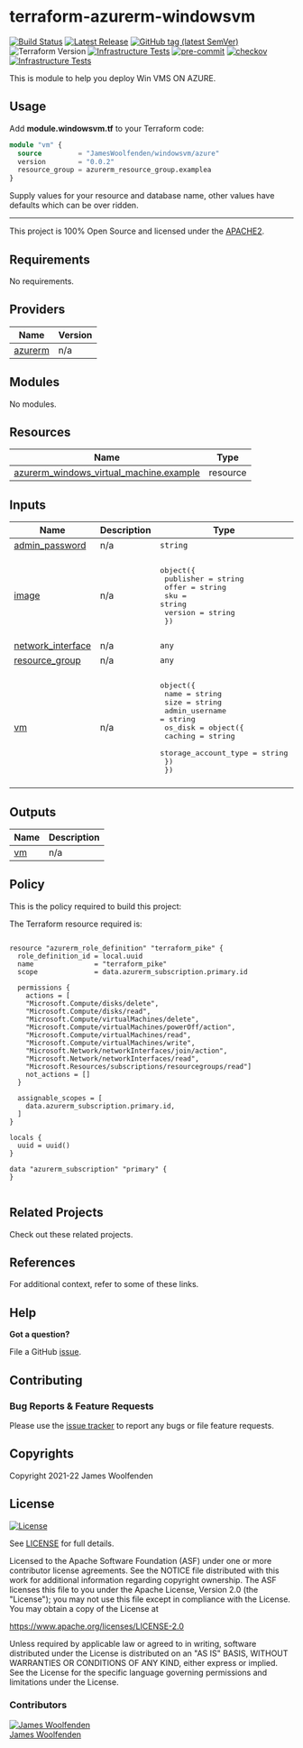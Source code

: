 # terraform-azurerm-windowsvm

[![Build Status](https://github.com/JamesWoolfenden/terraform-azurerm-windowsvm/workflows/Verify%20and%20Bump/badge.svg?branch=main)](https://github.com/JamesWoolfenden/terraform-azurerm-windowsvm)
[![Latest Release](https://img.shields.io/github/release/JamesWoolfenden/terraform-azurerm-windowsvm.svg)](https://github.com/JamesWoolfenden/terraform-azurerm-windowsvm/releases/latest)
[![GitHub tag (latest SemVer)](https://img.shields.io/github/tag/JamesWoolfenden/terraform-azurerm-windowsvm.svg?label=latest)](https://github.com/JamesWoolfenden/terraform-azurerm-windowsvm/releases/latest)
![Terraform Version](https://img.shields.io/badge/tf-%3E%3D0.14.0-blue.svg)
[![Infrastructure Tests](https://www.bridgecrew.cloud/badges/github/JamesWoolfenden/terraform-azurerm-windowsvm/cis_aws)](https://www.bridgecrew.cloud/link/badge?vcs=github&fullRepo=JamesWoolfenden%2Fterraform-azurerm-windowsvm&benchmark=CIS+AWS+V1.2)
[![pre-commit](https://img.shields.io/badge/pre--commit-enabled-brightgreen?logo=pre-commit&logoColor=white)](https://github.com/pre-commit/pre-commit)
[![checkov](https://img.shields.io/badge/checkov-verified-brightgreen)](https://www.checkov.io/)
[![Infrastructure Tests](https://www.bridgecrew.cloud/badges/github/jameswoolfenden/terraform-azurerm-windowsvm/general)](https://www.bridgecrew.cloud/link/badge?vcs=github&fullRepo=JamesWoolfenden%2Fterraform-azurerm-windowsvm&benchmark=INFRASTRUCTURE+SECURITY)

This is module to help you deploy Win VMS ON AZURE.

## Usage

Add **module.windowsvm.tf** to your Terraform code:

```terraform
module "vm" {
  source         = "JamesWoolfenden/windowsvm/azure"
  version        = "0.0.2"
  resource_group = azurerm_resource_group.examplea
}

```

Supply values for your resource and database name, other values have defaults which can be over ridden.

---

This project is 100% Open Source and licensed under the [APACHE2](LICENSE).

<!-- BEGINNING OF PRE-COMMIT-TERRAFORM DOCS HOOK -->
## Requirements

No requirements.

## Providers

| Name | Version |
|------|---------|
| <a name="provider_azurerm"></a> [azurerm](#provider\_azurerm) | n/a |

## Modules

No modules.

## Resources

| Name | Type |
|------|------|
| [azurerm_windows_virtual_machine.example](https://registry.terraform.io/providers/hashicorp/azurerm/latest/docs/resources/windows_virtual_machine) | resource |

## Inputs

| Name | Description | Type | Default | Required |
|------|-------------|------|---------|:--------:|
| <a name="input_admin_password"></a> [admin\_password](#input\_admin\_password) | n/a | `string` | n/a | yes |
| <a name="input_image"></a> [image](#input\_image) | n/a | <pre>object({<br>    publisher = string<br>    offer     = string<br>    sku       = string<br>    version   = string<br>  })</pre> | <pre>{<br>  "offer": "WindowsServer",<br>  "publisher": "MicrosoftWindowsServer",<br>  "sku": "2016-Datacenter",<br>  "version": "latest"<br>}</pre> | no |
| <a name="input_network_interface"></a> [network\_interface](#input\_network\_interface) | n/a | `any` | n/a | yes |
| <a name="input_resource_group"></a> [resource\_group](#input\_resource\_group) | n/a | `any` | n/a | yes |
| <a name="input_vm"></a> [vm](#input\_vm) | n/a | <pre>object({<br>    name           = string<br>    size           = string<br>    admin_username = string<br>    os_disk = object({<br>      caching              = string<br>      storage_account_type = string<br>    })<br>  })</pre> | <pre>{<br>  "admin_username": "adminuser",<br>  "name": "myfirstwinvm",<br>  "os_disk": {<br>    "caching": "ReadWrite",<br>    "storage_account_type": "Standard_LRS"<br>  },<br>  "size": "Standard_F2"<br>}</pre> | no |

## Outputs

| Name | Description |
|------|-------------|
| <a name="output_vm"></a> [vm](#output\_vm) | n/a |
<!-- END OF PRE-COMMIT-TERRAFORM DOCS HOOK -->

## Policy

This is the policy required to build this project:

<!-- BEGINNING OF PRE-COMMIT-PIKE DOCS HOOK -->
The Terraform resource required is:

```golang

resource "azurerm_role_definition" "terraform_pike" {
  role_definition_id = local.uuid
  name               = "terraform_pike"
  scope              = data.azurerm_subscription.primary.id

  permissions {
    actions = [
    "Microsoft.Compute/disks/delete",
    "Microsoft.Compute/disks/read",
    "Microsoft.Compute/virtualMachines/delete",
    "Microsoft.Compute/virtualMachines/powerOff/action",
    "Microsoft.Compute/virtualMachines/read",
    "Microsoft.Compute/virtualMachines/write",
    "Microsoft.Network/networkInterfaces/join/action",
    "Microsoft.Network/networkInterfaces/read",
    "Microsoft.Resources/subscriptions/resourcegroups/read"]
    not_actions = []
  }

  assignable_scopes = [
    data.azurerm_subscription.primary.id,
  ]
}

locals {
  uuid = uuid()
}

data "azurerm_subscription" "primary" {
}


```
<!-- END OF PRE-COMMIT-PIKE DOCS HOOK -->

## Related Projects

Check out these related projects.

## References

For additional context, refer to some of these links.

## Help

**Got a question?**

File a GitHub [issue](https://github.com/JamesWoolfenden/terraform-azurerm-windowsvm/issues).

## Contributing

### Bug Reports & Feature Requests

Please use the [issue tracker](https://github.com/JamesWoolfenden/terraform-azurerm-windowsvm/issues) to report any bugs or file feature requests.

## Copyrights

Copyright 2021-22 James Woolfenden

## License

[![License](https://img.shields.io/badge/License-Apache%202.0-blue.svg)](https://opensource.org/licenses/Apache-2.0)

See [LICENSE](LICENSE) for full details.

Licensed to the Apache Software Foundation (ASF) under one
or more contributor license agreements. See the NOTICE file
distributed with this work for additional information
regarding copyright ownership. The ASF licenses this file
to you under the Apache License, Version 2.0 (the
"License"); you may not use this file except in compliance
with the License. You may obtain a copy of the License at

<https://www.apache.org/licenses/LICENSE-2.0>

Unless required by applicable law or agreed to in writing,
software distributed under the License is distributed on an
"AS IS" BASIS, WITHOUT WARRANTIES OR CONDITIONS OF ANY
KIND, either express or implied. See the License for the
specific language governing permissions and limitations
under the License.

### Contributors

[![James Woolfenden][jameswoolfenden_avatar]][jameswoolfenden_homepage]<br/>[James Woolfenden][jameswoolfenden_homepage]

[jameswoolfenden_homepage]: https://github.com/jameswoolfenden
[jameswoolfenden_avatar]: https://github.com/jameswoolfenden.png?size=150
